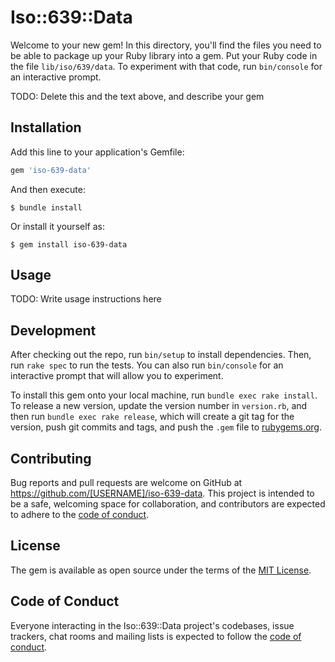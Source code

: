# Iso::639::Data

Welcome to your new gem! In this directory, you'll find the files you need to be able to package up your Ruby library into a gem. Put your Ruby code in the file `lib/iso/639/data`. To experiment with that code, run `bin/console` for an interactive prompt.

TODO: Delete this and the text above, and describe your gem

## Installation

Add this line to your application's Gemfile:

```ruby
gem 'iso-639-data'
```

And then execute:

    $ bundle install

Or install it yourself as:

    $ gem install iso-639-data

## Usage

TODO: Write usage instructions here

## Development

After checking out the repo, run `bin/setup` to install dependencies. Then, run `rake spec` to run the tests. You can also run `bin/console` for an interactive prompt that will allow you to experiment.

To install this gem onto your local machine, run `bundle exec rake install`. To release a new version, update the version number in `version.rb`, and then run `bundle exec rake release`, which will create a git tag for the version, push git commits and tags, and push the `.gem` file to [rubygems.org](https://rubygems.org).

## Contributing

Bug reports and pull requests are welcome on GitHub at https://github.com/[USERNAME]/iso-639-data. This project is intended to be a safe, welcoming space for collaboration, and contributors are expected to adhere to the [code of conduct](https://github.com/[USERNAME]/iso-639-data/blob/master/CODE_OF_CONDUCT.md).


## License

The gem is available as open source under the terms of the [MIT License](https://opensource.org/licenses/MIT).

## Code of Conduct

Everyone interacting in the Iso::639::Data project's codebases, issue trackers, chat rooms and mailing lists is expected to follow the [code of conduct](https://github.com/[USERNAME]/iso-639-data/blob/master/CODE_OF_CONDUCT.md).
